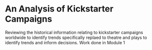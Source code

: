# An Analysis of Kickstarter Campaigns
Reviewing the historical information relating to kickstarter campaigns worldwide to identify trends specifically replaed to theatre and plays to identify trends and inform decisions. 
Work done in Module 1
